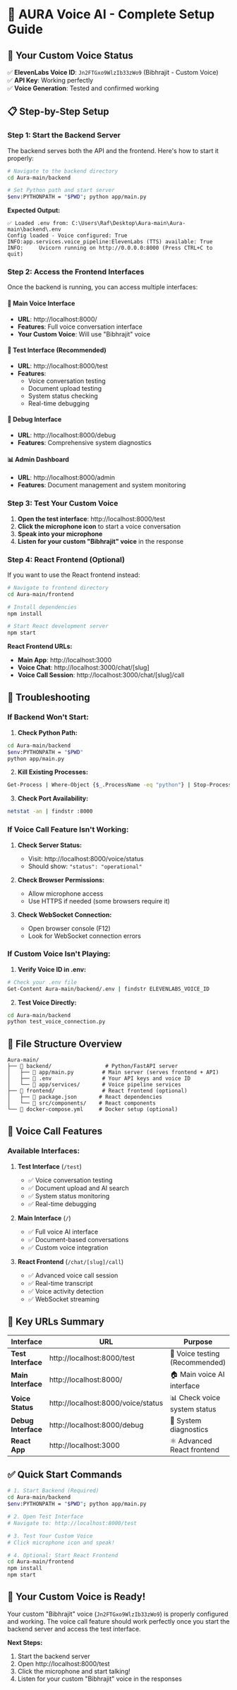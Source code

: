# 🚀 AURA Voice AI - Complete Setup Guide

## 🎯 **Your Custom Voice Status**
✅ **ElevenLabs Voice ID**: `Jn2FTGxo9WlzIb33zWo9` (Bibhrajit - Custom Voice)  
✅ **API Key**: Working perfectly  
✅ **Voice Generation**: Tested and confirmed working  

## 📋 **Step-by-Step Setup**

### **Step 1: Start the Backend Server**

The backend serves both the API and the frontend. Here's how to start it properly:

```bash
# Navigate to the backend directory
cd Aura-main/backend

# Set Python path and start server
$env:PYTHONPATH = "$PWD"; python app/main.py
```

**Expected Output:**
```
✅ Loaded .env from: C:\Users\Raf\Desktop\Aura-main\Aura-main\backend\.env
Config loaded - Voice configured: True
INFO:app.services.voice_pipeline:ElevenLabs (TTS) available: True
INFO:     Uvicorn running on http://0.0.0.0:8000 (Press CTRL+C to quit)
```

### **Step 2: Access the Frontend Interfaces**

Once the backend is running, you can access multiple interfaces:

#### **🎤 Main Voice Interface**
- **URL**: http://localhost:8000/
- **Features**: Full voice conversation interface
- **Your Custom Voice**: Will use "Bibhrajit" voice

#### **🧪 Test Interface (Recommended)**
- **URL**: http://localhost:8000/test
- **Features**: 
  - Voice conversation testing
  - Document upload testing
  - System status checking
  - Real-time debugging

#### **🔧 Debug Interface**
- **URL**: http://localhost:8000/debug
- **Features**: Comprehensive system diagnostics

#### **📊 Admin Dashboard**
- **URL**: http://localhost:8000/admin
- **Features**: Document management and system monitoring

### **Step 3: Test Your Custom Voice**

1. **Open the test interface**: http://localhost:8000/test
2. **Click the microphone icon** to start a voice conversation
3. **Speak into your microphone**
4. **Listen for your custom "Bibhrajit" voice** in the response

### **Step 4: React Frontend (Optional)**

If you want to use the React frontend instead:

```bash
# Navigate to frontend directory
cd Aura-main/frontend

# Install dependencies
npm install

# Start React development server
npm start
```

**React Frontend URLs:**
- **Main App**: http://localhost:3000
- **Voice Chat**: http://localhost:3000/chat/[slug]
- **Voice Call Session**: http://localhost:3000/chat/[slug]/call

## 🔧 **Troubleshooting**

### **If Backend Won't Start:**

1. **Check Python Path:**
```bash
cd Aura-main/backend
$env:PYTHONPATH = "$PWD"
python app/main.py
```

2. **Kill Existing Processes:**
```bash
Get-Process | Where-Object {$_.ProcessName -eq "python"} | Stop-Process -Force
```

3. **Check Port Availability:**
```bash
netstat -an | findstr :8000
```

### **If Voice Call Feature Isn't Working:**

1. **Check Server Status:**
   - Visit: http://localhost:8000/voice/status
   - Should show: `"status": "operational"`

2. **Check Browser Permissions:**
   - Allow microphone access
   - Use HTTPS if needed (some browsers require it)

3. **Check WebSocket Connection:**
   - Open browser console (F12)
   - Look for WebSocket connection errors

### **If Custom Voice Isn't Playing:**

1. **Verify Voice ID in .env:**
```bash
# Check your .env file
Get-Content Aura-main/backend/.env | findstr ELEVENLABS_VOICE_ID
```

2. **Test Voice Directly:**
```bash
cd Aura-main/backend
python test_voice_connection.py
```

## 📁 **File Structure Overview**

```
Aura-main/
├── 📂 backend/                 # Python/FastAPI server
│   ├── 📄 app/main.py         # Main server (serves frontend + API)
│   ├── 📄 .env                # Your API keys and voice ID
│   └── 📂 app/services/       # Voice pipeline services
├── 📂 frontend/               # React frontend (optional)
│   ├── 📄 package.json       # React dependencies
│   └── 📂 src/components/    # React components
└── 📄 docker-compose.yml     # Docker setup (optional)
```

## 🎤 **Voice Call Features**

### **Available Interfaces:**

1. **Test Interface** (`/test`)
   - ✅ Voice conversation testing
   - ✅ Document upload and AI search
   - ✅ System status monitoring
   - ✅ Real-time debugging

2. **Main Interface** (`/`)
   - ✅ Full voice AI interface
   - ✅ Document-based conversations
   - ✅ Custom voice integration

3. **React Frontend** (`/chat/[slug]/call`)
   - ✅ Advanced voice call session
   - ✅ Real-time transcript
   - ✅ Voice activity detection
   - ✅ WebSocket streaming

## 🔑 **Key URLs Summary**

| Interface | URL | Purpose |
|-----------|-----|---------|
| **Test Interface** | http://localhost:8000/test | 🎤 Voice testing (Recommended) |
| **Main Interface** | http://localhost:8000/ | 🏠 Main voice AI interface |
| **Voice Status** | http://localhost:8000/voice/status | 📊 Check voice system status |
| **Debug Interface** | http://localhost:8000/debug | 🔧 System diagnostics |
| **React App** | http://localhost:3000 | ⚛️ Advanced React frontend |

## ✅ **Quick Start Commands**

```bash
# 1. Start Backend (Required)
cd Aura-main/backend
$env:PYTHONPATH = "$PWD"; python app/main.py

# 2. Open Test Interface
# Navigate to: http://localhost:8000/test

# 3. Test Your Custom Voice
# Click microphone icon and speak!

# 4. Optional: Start React Frontend
cd Aura-main/frontend
npm install
npm start
```

## 🎉 **Your Custom Voice is Ready!**

Your custom "Bibhrajit" voice (`Jn2FTGxo9WlzIb33zWo9`) is properly configured and working. The voice call feature should work perfectly once you start the backend server and access the test interface.

**Next Steps:**
1. Start the backend server
2. Open http://localhost:8000/test
3. Click the microphone and start talking!
4. Listen for your custom "Bibhrajit" voice in the responses

